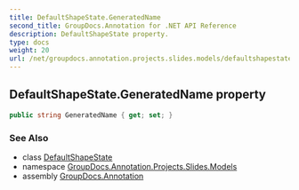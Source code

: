 ```yaml
---
title: DefaultShapeState.GeneratedName
second_title: GroupDocs.Annotation for .NET API Reference
description: DefaultShapeState property. 
type: docs
weight: 20
url: /net/groupdocs.annotation.projects.slides.models/defaultshapestate/generatedname/
---
```

## DefaultShapeState.GeneratedName property

```csharp
public string GeneratedName { get; set; }
```

### See Also

* class [DefaultShapeState](../)
* namespace [GroupDocs.Annotation.Projects.Slides.Models](../../defaultshapestate/)
* assembly [GroupDocs.Annotation](../../../)


